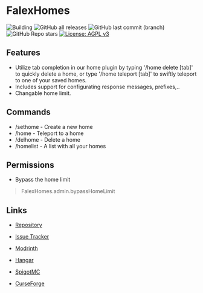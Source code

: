 # FalexHomes
![Building](https://github.com/Alex-265/FalexHomes/actions/workflows/alphabuild.yml/badge.svg) ![GitHub all releases](https://img.shields.io/github/downloads/Alex-265/FalexHomes/total) ![GitHub last commit (branch)](https://img.shields.io/github/last-commit/Alex-265/FalexHomes/master) ![GitHub Repo stars](https://img.shields.io/github/stars/Alex-265/FalexHomes) [![License: AGPL v3](https://img.shields.io/badge/License-AGPL%20v3-blue.svg)](https://www.gnu.org/licenses/agpl-3.0)

## Features
- Utilize tab completion in our home plugin by typing '/home delete [tab]' to quickly delete a home, or type '/home teleport [tab]' to swiftly teleport to one of your saved homes.
- Includes support for configurating response messages, prefixes,..
-  Changable home limit.


## Commands
- /sethome <name> - Create a new home
- /home <name> - Teleport to a home
- /delhome <name> - Delete a home
- /homelist - A list with all your homes

## Permissions
- Bypass the home limit
> FalexHomes.admin.bypassHomeLimit

## Links
- [Repository](https://github.com/Alex-265/FalexHomes)
- [Issue Tracker](https://github.com/Alex-265/FalexHomes/issues)

- [Modrinth](https://modrinth.com/plugin/falexhomes)
- [Hangar](https://hangar.papermc.io/alex265/FalexHomes)
- [SpigotMC](https://www.spigotmc.org/resources/falexhomes.111871/)
- [CurseForge](https://www.curseforge.com/minecraft/bukkit-plugins/falexhomes)
